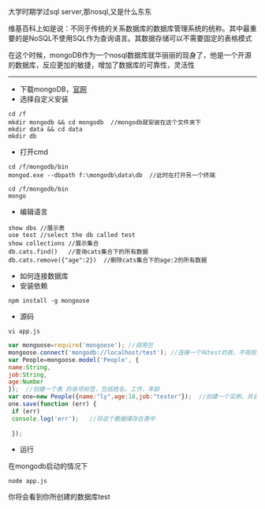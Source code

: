 大学时期学过sql server,那nosql,又是什么东东

维基百科上如是说：不同于传统的关系数据库的数据库管理系统的统称。其中最重要的是NoSQL不使用SQL作为查询语言。其数据存储可以不需要固定的表格模式

在这个时候，mongoDB作为一个nosql数据库就华丽丽的现身了，他是一个开源的数据库，反应更加的敏捷，增加了数据库的可靠性，灵活性

-----

* 下载mongoDB，[官网](https://www.mongodb.com/cn)
* 选择自定义安装
```
cd /f
mkdir mongodb && cd mongodb  //mongodb就安装在这个文件夹下
mkdir data && cd data
mkdir db  
```
* 打开cmd
```
cd /f/mongodb/bin
mongod.exe --dbpath f:\mongodb\data\db  //此时在打开另一个终端
```
```
cd /f/mongodb/bin
mongo
```

* 编辑语言
```
show dbs //展示表
use test //select the db called test
show collections //展示集合
db.cats.find()   //查询cats集合下的所有数据
db.cats.remove({"age":2})  //删除cats集合下的age:2的所有数据
```
* 如何连接数据库
 * 安装依赖
```
npm install -g mongoose 
```
  * 源码
```
vi app.js
```
```javascript
var mongoose=require('mongoose'); //调用包
mongoose.connect('mongodb://localhost/test'); //连接一个叫test的表，不用担心没有，因为mongodb会自己创建一个test的表
var People=mongoose.model('People', {
name:String,
job:String,
age:Number
});  //创建一个表 的各项标签，包括姓名，工作，年龄
var one=new People({name:"ly",age:18,job:"tester"});  //创建一个实例，并且加入相应的数据
one.save(function (err) {
 if (err) 
 console.log('err');   //将这个数据储存在表中
 
 });
 ```
 * 运行
  
  在mongodb启动的情况下
  ```
  node app.js
  ```
你将会看到你所创建的数据库test




